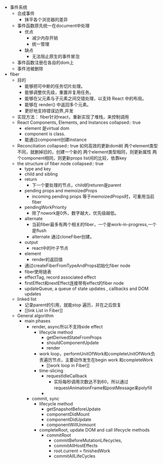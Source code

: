 - 事件系统
  * 合成事件
      * 抹平各个浏览器的差异
  * 事件函数原先统一在document中处理
      * 优点
          * 减少内存开销
          * 统一管理
      * 缺点
          * 无法阻止原生的事件冒泡
  * 事件函数注册在各自的dom上
  * 事件池被删除
- fiber
	- 目的
		- 能够把可中断的任务切片处理。
		- 能够调整优先级，重置并复用任务。
		- 能够在父元素与子元素之间交错处理，以支持 React 中的布局。
		- 能够在 render() 中返回多个元素。
		- 更好地支持错误边界,并发
	- 实现方法： fiber针对react，重新实现了堆栈，来控制调用
	- React Components, Elements, and Instances
	  collapsed:: true
		- element 是virtual dom
		- component is class.
		- 能通过component创建instance
	- Reconciliation
	  collapsed:: true
	  如何高效的更新dom树
	  两个element类型不同，就删掉旧的，创建一个新的
	  两个element类型相同，则更新属性
	  两个component相同，则更新props
	  list间的比较，依靠key
	- the structure of fiber node
	  collapsed:: true
		- type and key
		- child and sibling
		- return
			- 下一个要处理的节点，child的returen是parent
		- pending props and memoizedProps
			- incoming pending props 等于memoizedProps时，可重用当前fiber
		- pendingWorkPriority
			- 除了nowork是0外，数字越大，优先级越低。
		- alternate
			- 当前fiber最多有两个相关的fiber，一个是work-in-progress,一个是flush
			- alternate 通过cloneFiber创建。
		- output
			- react中的叶子节点
		- element
			- render的返回值
		- 通过createFiberFromTypeAndProps初始化fiber node
		- fiber使用链表
		- effectTag, record associated effect
		- firstEffect和nextEffect连接带有effect的fiber node
		- updateQueue, a queue of state updates , callbacks and DOM updates
	- linked list
		- 记录parent的引用，就能stop 遍历，并在之后恢复
		- [[link List in Fiber]]
	- General algorithm
		- main phases
			- render, async所以不支持side effect
				- lifecycle method
					- getDerivedStateFromProps
					- shouldComponentUpdate
					- render
				- work loop，performUnitOfWork和completeUnitOfWork负责遍历节点，主要动作发生在begin work 和completeWork
					- [[work loop in Fiber]]
				- time-slicing
					- requestIdleCallback
						- 实际每秒调用次数达不到60，所以通过requestAnimationFrame和postMessage来polyfill
					-
			- commit, sync
				- lifecycle method
					- getSnapshotBeforeUpdate
					- componentDidMount
					- componentDidUpdate
					- componentWillUnmount
				- completeRoot, update DOM and call lifecycle methods
					- commitRoot
						- commitBeforeMutationLifecycles,
						- commitAllHostEffects
						- root.current = finishedWork
						- commitAllLifeCycles